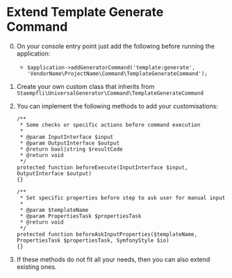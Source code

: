 # Extend Template Generate Command

0. On your console entry point just add the following before running the application:

    * `$application->addGeneratorCommand('template:generate', 'VendorName\ProjectName\Command\TemplateGenerateCommand');`

0. Create your own custom class that inherits from `Staempfli\UniversalGenerator\Command\TemplateGenerateCommand`

0. You can implement the following methods to add your customisations:

    ```
    /**
     * Some checks or specific actions before command execution
     *
     * @param InputInterface $input
     * @param OutputInterface $output
     * @return bool|string $resultCode
     * @return void
     */
    protected function beforeExecute(InputInterface $input, OutputInterface $output)
    {}

    /**
     * Set specific properties before step to ask user for manual input
     *
     * @param $templateName
     * @param PropertiesTask $propertiesTask
     * @return void
     */
    protected function beforeAskInputProperties($templateName, PropertiesTask $propertiesTask, SymfonyStyle $io)
    {}
    ```
    
0. If these methods do not fit all your needs, then you can also extend existing ones.